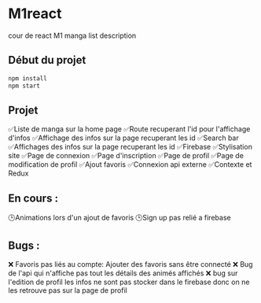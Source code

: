 # M1react
cour de react M1 manga list description

## Début du projet 
```bash	
npm install
npm start
```

## Projet 

✅Liste de manga sur la home page 
✅Route recuperant l'id pour l'affichage d'infos 
✅Affichage des infos sur la page recuperant les id
✅Search bar
✅Affichages des infos sur la page recuperant les id
✅Firebase
✅Stylisation site
✅Page de connexion
✅Page d'inscription
✅Page de profil
✅Page de modification de profil
✅Ajout favoris
✅Connexion api externe
✅Contexte et Redux

## En cours :

🕒Animations lors d'un ajout de favoris 
🕒Sign up pas relié a firebase

## Bugs :

❌ Favoris pas liés au compte: Ajouter des favoris sans être connecté
❌ Bug de l'api qui n'affiche pas tout les détails des animés affichés
❌ bug sur l'edition de profil les infos ne sont pas stocker dans le firebase donc on ne les retrouve pas sur la page de profil 

